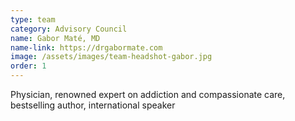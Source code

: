 ```yaml
---
type: team
category: Advisory Council
name: Gabor Maté, MD
name-link: https://drgabormate.com
image: /assets/images/team-headshot-gabor.jpg
order: 1
---
```


Physician, renowned expert on addiction and compassionate care, bestselling author, international speaker
